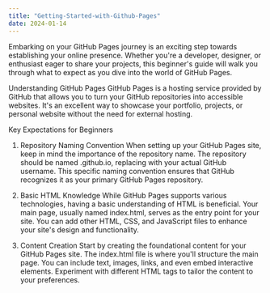 ```yaml
---
title: "Getting-Started-with-Github-Pages"
date: 2024-01-14
---
```


Embarking on your GitHub Pages journey is an exciting step towards establishing your online presence. Whether you're a developer, designer, or enthusiast eager to share your projects, this beginner's guide will walk you through what to expect as you dive into the world of GitHub Pages.

Understanding GitHub Pages
GitHub Pages is a hosting service provided by GitHub that allows you to turn your GitHub repositories into accessible websites. It's an excellent way to showcase your portfolio, projects, or personal website without the need for external hosting.

Key Expectations for Beginners
1. Repository Naming Convention
When setting up your GitHub Pages site, keep in mind the importance of the repository name. The repository should be named <username>.github.io, replacing <username> with your actual GitHub username. This specific naming convention ensures that GitHub recognizes it as your primary GitHub Pages repository.

2. Basic HTML Knowledge
While GitHub Pages supports various technologies, having a basic understanding of HTML is beneficial. Your main page, usually named index.html, serves as the entry point for your site. You can add other HTML, CSS, and JavaScript files to enhance your site's design and functionality.

3. Content Creation
Start by creating the foundational content for your GitHub Pages site. The index.html file is where you'll structure the main page. You can include text, images, links, and even embed interactive elements. Experiment with different HTML tags to tailor the content to your preferences.
